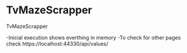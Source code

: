 # TvMazeScrapper
TvMazeScrapper


-Inicial execution shows everthing in memory
-To check for other pages check https://localhost:44330/api/values/<number of page>
